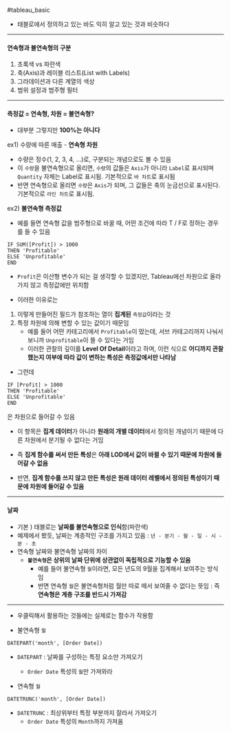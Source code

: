 #tableau_basic 
- 태블로에서 정의하고 있는 바도 익히 알고 있는 것과 비슷하다
---

#### 연속형과 불연속형의 구분
1. 초록색 vs 파란색
2. 축(Axis)과 레이블 리스트(List with Labels)
3. 그라데이션과 다른 계열의 색상
4. 범위 설정과 범주형 필터

---

#### 측정값 = 연속형, 차원 = 불연속형?
- 대부분 그렇지만 **100%는 아니다**

ex1) 수량에 따른 매출 - **연속형 차원**
- 수량은 정수(1, 2, 3, 4, ...)로, 구분되는 개념으로도 볼 수 있음
- 이 `수량`을 불연속형으로 올리면, `수량`의 값들은 `Axis`가 아니라 `Label`로 표시되며 `Quantity` 자체는 Label로 표시됨. 기본적으로 `바 차트`로 표시됨
- 반면 연속형으로 올리면 `수량`은  `Axis`가 되며, 그 값들은 축의 눈금선으로 표시된다. 기본적으로 `라인 차트`로 표시됨.

ex2) **불연속형 측정값**
- 예를 들면 연속형 값을 범주형으로 바꿀 때, 어떤 조건에 따라 T / F로 정하는 경우를 들 수 있음
```tableau
IF SUM([Profit]) > 1000
THEN 'Profitable'
ELSE 'Unprofitable'
END
```
- `Profit`은 이산형 변수가 되는 걸 생각할 수 있겠지만, Tableau에선 차원으로 올라가지 않고 측정값에만 위치함 

- 이러한 이유로는
1. 이렇게 만들어진 필드가 참조하는 열이 **집계된** `측정값`이라는 것
2. 특정 차원에 의해 변할 수 있는 값이기 때문임
	- 예를 들어 어떤 카테고리에서 `Profitable`이 떴는데, 서브 카테고리까지 나눠서 보니까 `Unprofitable`이 뜰 수 있다는 거임
	- 이러한 관찰의 깊이를 **Level Of Detail**이라고 하며, 이런 식으로 **어디까지 관찰했는지 여부에 따라 값이 변하는 특성은 측정값에서만 나타남**

- 그런데
```tableau
IF [Profit] > 1000
THEN 'Profitable'
ELSE 'Unprofitable'
END
```
은 차원으로 들어갈 수 있음 

- 이 항목은 **집계 데이터**가 아니라 **원래의 개별 데이터**에서 정의된 개념이기 때문에 다른 차원에서 분기될 수 없다는 거임

- 즉 **집계 함수를 써서 만든 특성**은 **아래 LOD에서 값이 바뀔 수 있기 때문에 차원에 들어갈 수 없음**
- 반면, **집계 함수를 쓰지 않고 만든 특성은 원래 데이터 레벨에서 정의된 특성이기 때문에 차원에 들어갈 수 있음**

---
#### 날짜

- 기본 ) 태블로는 **날짜를 불연속형으로 인식**함(파란색)
- 예제에서 봤듯, 날짜는 계층적인 구조를 가지고 있음 : `년 - 분기 - 월 - 일 - 시 - 분 - 초`
- 연속형 날짜와 불연속형 날짜의 차이 
	- **`불연속형`은 상위의 날짜 단위에 상관없이 독립적으로 기능할 수 있음**
		- 예를 들어 불연속형 `월`이라면, 모든 년도의 9월을 집계해서 보여주는 방식임
		- 반면 연속형 `월`은 불연속형처럼 월만 따로 떼서 보여줄 수 없다는 뜻임 : 즉 **연속형은 계층 구조를 반드시 가져감**

---
- 우클릭해서 활용하는 것들에는 실제로는 함수가 작용함

- 불연속형 `월`
```tableau
DATEPART('month', [Order Date])
```
- `DATEPART` : 날짜를 구성하는 특정 요소만 가져오기
	- `Order Date` 특성의 `월`만 가져와라

- 연속형 `월`
```tableau
DATETRUNC('month', [Order Date])
```
- `DATETRUNC` : 최상위부터 특정 부분까지 잘라서 가져오기
	- `Order Date` 특성의 `Month`까지 가져옴